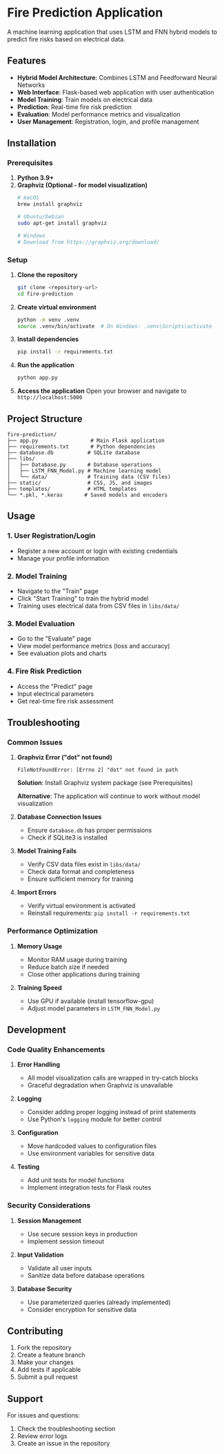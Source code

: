 # Fire Prediction Application

A machine learning application that uses LSTM and FNN hybrid models to predict fire risks based on electrical data.

## Features

- **Hybrid Model Architecture**: Combines LSTM and Feedforward Neural Networks
- **Web Interface**: Flask-based web application with user authentication
- **Model Training**: Train models on electrical data
- **Prediction**: Real-time fire risk prediction
- **Evaluation**: Model performance metrics and visualization
- **User Management**: Registration, login, and profile management

## Installation

### Prerequisites

1. **Python 3.9+**
2. **Graphviz (Optional - for model visualization)**
   ```bash
   # macOS
   brew install graphviz
   
   # Ubuntu/Debian
   sudo apt-get install graphviz
   
   # Windows
   # Download from https://graphviz.org/download/
   ```

### Setup

1. **Clone the repository**
   ```bash
   git clone <repository-url>
   cd fire-prediction
   ```

2. **Create virtual environment**
   ```bash
   python -m venv .venv
   source .venv/bin/activate  # On Windows: .venv\Scripts\activate
   ```

3. **Install dependencies**
   ```bash
   pip install -r requirements.txt
   ```

4. **Run the application**
   ```bash
   python app.py
   ```

5. **Access the application**
   Open your browser and navigate to `http://localhost:5000`

## Project Structure

```
fire-prediction/
├── app.py                 # Main Flask application
├── requirements.txt       # Python dependencies
├── database.db           # SQLite database
├── libs/
│   ├── Database.py       # Database operations
│   ├── LSTM_FNN_Model.py # Machine learning model
│   └── data/             # Training data (CSV files)
├── static/               # CSS, JS, and images
├── templates/            # HTML templates
└── *.pkl, *.keras       # Saved models and encoders
```

## Usage

### 1. User Registration/Login
- Register a new account or login with existing credentials
- Manage your profile information

### 2. Model Training
- Navigate to the "Train" page
- Click "Start Training" to train the hybrid model
- Training uses electrical data from CSV files in `libs/data/`

### 3. Model Evaluation
- Go to the "Evaluate" page
- View model performance metrics (loss and accuracy)
- See evaluation plots and charts

### 4. Fire Risk Prediction
- Access the "Predict" page
- Input electrical parameters
- Get real-time fire risk assessment

## Troubleshooting

### Common Issues

1. **Graphviz Error ("dot" not found)**
   ```
   FileNotFoundError: [Errno 2] "dot" not found in path
   ```
   **Solution**: Install Graphviz system package (see Prerequisites)
   
   **Alternative**: The application will continue to work without model visualization

2. **Database Connection Issues**
   - Ensure `database.db` has proper permissions
   - Check if SQLite3 is installed

3. **Model Training Fails**
   - Verify CSV data files exist in `libs/data/`
   - Check data format and completeness
   - Ensure sufficient memory for training

4. **Import Errors**
   - Verify virtual environment is activated
   - Reinstall requirements: `pip install -r requirements.txt`

### Performance Optimization

1. **Memory Usage**
   - Monitor RAM usage during training
   - Reduce batch size if needed
   - Close other applications during training

2. **Training Speed**
   - Use GPU if available (install tensorflow-gpu)
   - Adjust model parameters in `LSTM_FNN_Model.py`

## Development

### Code Quality Enhancements

1. **Error Handling**
   - All model visualization calls are wrapped in try-catch blocks
   - Graceful degradation when Graphviz is unavailable

2. **Logging**
   - Consider adding proper logging instead of print statements
   - Use Python's `logging` module for better control

3. **Configuration**
   - Move hardcoded values to configuration files
   - Use environment variables for sensitive data

4. **Testing**
   - Add unit tests for model functions
   - Implement integration tests for Flask routes

### Security Considerations

1. **Session Management**
   - Use secure session keys in production
   - Implement session timeout

2. **Input Validation**
   - Validate all user inputs
   - Sanitize data before database operations

3. **Database Security**
   - Use parameterized queries (already implemented)
   - Consider encryption for sensitive data

## Contributing

1. Fork the repository
2. Create a feature branch
3. Make your changes
4. Add tests if applicable
5. Submit a pull request


## Support

For issues and questions:
1. Check the troubleshooting section
2. Review error logs
3. Create an issue in the repository